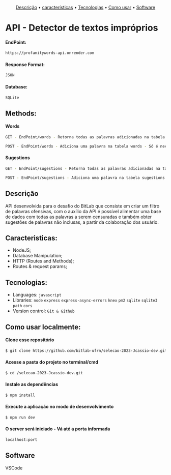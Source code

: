 <p align="center">
 <a href="#Description">Descrição</a> •
 <a href="#Features">características</a> • 
 <a href="#Technologies">Tecnologias</a> •
 <a href="#How to use">Como usar</a> •
 <a href="#Software">Software</a> 
</p>

 # API -  Detector de textos impróprios

#### EndPoint:
```bash
https://profanitywords-api.onrender.com
```

#### Response Format:
```bash
JSON
```
#### Database:
```bash
SQLite
```

## Methods:

#### Words
```bash
GET - EndPoint/words - Retorna todas as palavras adicionadas na tabela words em formato de {id: number, title: string, created_at: date}
```
```bash
POST - EndPoint/words - Adiciona uma palavra na tabela words - Só é necessário enviar o título: {title}
```

#### Sugestions
```bash
GET - EndPoint/sugestions - Retorna todas as palavras adicionadas na tabela sugestions em formato de {id: number, title: string, created_at: date}
```
```bash
POST - EndPoint/sugestions - Adiciona uma palavra na tabela sugestions - Só é necessário enviar o título: {title}
```


<div id="Description">

## Descrição

API desenvolvida para o desafio do BitLab que consiste em criar um filtro de palavras ofensivas, com o auxílio da API é possível alimentar uma base de dados com todas as palavras a serem censuradas e também obter sugestões de palavras não inclusas, a partir da colaboração dos usuário.

</div> 

<div id="Characteristics">

## Caracteristicas:
- NodeJS;
- Database Manipulation;
- HTTP (Routes and Methods);
- Routes & request params;


</div>
<div id="Technologies">

## Tecnologias:

- Languages: `javascript`
- Libraries: `node` `express` `express-async-errors` `knex` `pm2` `sqlite` `sqlite3` `path` `cors`
- Version control: `Git & Github`

</div>
<div id="How to use">

## Como usar localmente:

#### Clone esse repositório

```bash
$ git clone https://github.com/bitlab-ufrn/selecao-2023-Jcassio-dev.git
```

#### Acesse a pasta do projeto no terminal/cmd

```bash
$ cd /selecao-2023-Jcassio-dev.git
```

#### Instale as dependências

```bash
$ npm install
```

#### Execute a aplicação no modo de desenvolvimento

```bash
$ npm run dev
```
#### O server será iniciado - Vá até a porta informada
```bash
localhost:port
```
</div>
<div id="Software">

## Software

VSCode
</div>
